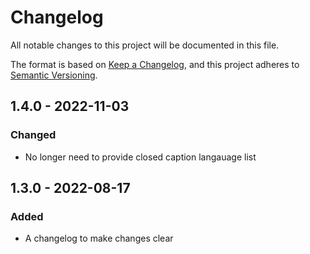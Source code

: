 # Changelog
All notable changes to this project will be documented in this file.

The format is based on [Keep a Changelog](https://keepachangelog.com/en/1.0.0/),
and this project adheres to [Semantic Versioning](https://semver.org/spec/v2.0.0.html).

## 1.4.0 - 2022-11-03

### Changed
- No longer need to provide closed caption langauage list

## 1.3.0 - 2022-08-17

### Added
- A changelog to make changes clear
